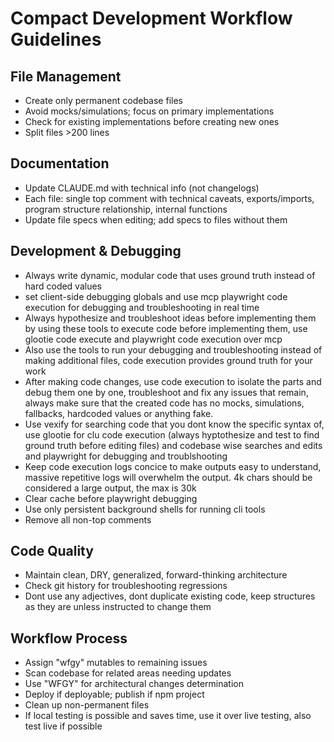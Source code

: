

# Compact Development Workflow Guidelines

## File Management
- Create only permanent codebase files
- Avoid mocks/simulations; focus on primary implementations
- Check for existing implementations before creating new ones
- Split files >200 lines

## Documentation
- Update CLAUDE.md with technical info (not changelogs)
- Each file: single top comment with technical caveats, exports/imports, program structure relationship, internal functions
- Update file specs when editing; add specs to files without them

## Development & Debugging
- Always write dynamic, modular code that uses ground truth instead of hard coded values
- set client-side debugging globals and use mcp playwright code execution for debugging and troubleshooting in real time
- Always hypothesize and troubleshoot ideas before implementing them by using these tools to execute code before implementing them, use glootie code execute and playwright code execution over mcp
- Also use the tools to run your debugging and troubleshooting instead of making additional files, code execution provides ground truth for your work
- After making code changes, use code execution to isolate the parts and debug them one by one, troubleshoot and fix any issues that remain, always make sure that the created code has no mocks, simulations, fallbacks, hardcoded values or anything fake.
- Use vexify for searching code that you dont know the specific syntax of, use glootie for clu code execution (always hyptothesize and test to find ground truth before editing files) and codebase wise searches and edits and playwright for debugging and troublshooting
- Keep code execution logs concice to make outputs easy to understand, massive repetitive logs will overwhelm the output. 4k chars should be considered a large output, the max is 30k
- Clear cache before playwright debugging
- Use only persistent background shells for running cli tools
- Remove all non-top comments

## Code Quality
- Maintain clean, DRY, generalized, forward-thinking architecture
- Check git history for troubleshooting regressions
- Dont use any adjectives, dont duplicate existing code, keep structures as they are unless instructed to change them

## Workflow Process
- Assign "wfgy" mutables to remaining issues
- Scan codebase for related areas needing updates
- Use "WFGY" for architectural changes determination
- Deploy if deployable; publish if npm project
- Clean up non-permanent files
- If local testing is possible and saves time, use it over live testing, also test live if possible
  
